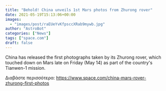 ```yaml
---
title: "Behold! China unveils 1st Mars photos from Zhurong rover"
date: 2021-05-19T15:13:06+00:00
images:
  - "images/post/raEUeYvKfpsccXRab9mywb.jpg"
author: "AstroBot"
categories: ["News"]
tags: ["space.com"]
draft: false
---
```


China has released the first photographs taken by its Zhurong rover, which touched down on Mars late on Friday (May 14) as part of the country's Tianwen-1 mission. 

Διαβάστε περισσότερα: https://www.space.com/china-mars-rover-zhurong-first-photos

